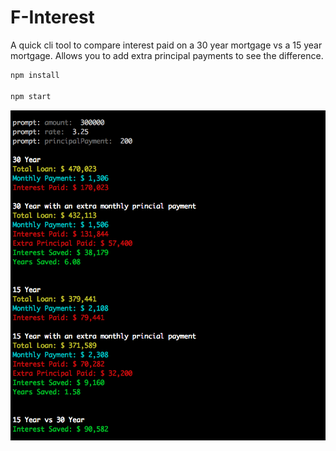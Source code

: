 # F-Interest

A quick cli tool to compare interest paid on a 30 year mortgage vs a 15 year mortgage.  Allows you to add extra principal payments to see the difference.

```sh
npm install

npm start
```

<img src="screenshot.png"/>
